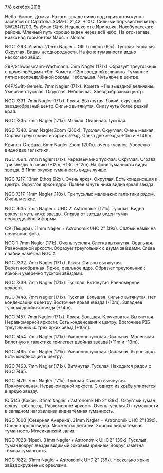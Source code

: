 7/8 октября 2018

Небо тёмное. Дымка. На юго-западе низко над горизонтом купол засветки от Саратова. SQM-L: 21,42. +10 С. Сильный порывистый ветер. SW254/1200, SynScan EQ-6. Недалеко от с.Ириновка, Новобурасского района. Млечный путь хорошо виден через всё небо. На юго-западе низко над горизонтом Марс. + Alomar.

NGC 7293. Улитка. 20mm Nagler + OIII Lumicon (60x). Тусклая. Большая. Округлая. Видны неоднородности. На фоне туманности видно несколько звёзд.

29P/Schwassmann-Wachmann. 7mm Nagler (171x). Образует треугольник с двумя звёздами +9m. Комета ~12m звездной величины. Туманное пятно неопределённой формы. Небольшая. Чуть ярче в центре.

64P/Swift-Gehrels. 7mm Nagler (171x). Комета ~11m зыездной величины. Умеренно тусклая. Округлая. Небольшая. Звездообразный центр.

NGC 7331. 7mm Nagler (171x). Яркая. Вытянутая. Яркий, округлый звездообразный центр. Сильно вытянутая. Снизу чуть более резкий края.

NGC 7335. 7mm Nagler (171x). Мелкая. Овальная. Тусклая.

NGC 7340. 6mm Nagler Zoom (200x). Тусклая. Округлая. Очень мелкая. Справа треугольник из ярких звёзд. Слева две звезды +15m и +14.6m.

Квинтет Стефана. 6mm Nagler Zoom (200x). очень тусклое. Уверенно видно две галактики.

NGC 7094. 7mm Nagler (171x). Черезвычайно тусклая. Округлая. Справа три звезды в линию (+12m, +13m, +12m). На фоне туманности видна звезда. В 11mm окуляр туманность видна лучше.

NGC 7217. 13mm Ethos (92x). Очень яркая. Округлая. Есть конденсация к центру. Округлое яркое ядро. Правее м чуть ниже видна яркая звезда.

NGC 7317. 11mm Nagler (110x). Три тусклых маленьких галактики рядом. Очень мелкие.

NGC 7635. 7mm Nagler + UHC 2" Astronomik (171x). Тусклая. Видна вокруг и чуть ниже звезды. Справа от звезды виден туман неопределённой формы.

C9 (Пещера). 31mm Nagler + Astronomik UHC 2" (39x). Слабый намёк на поярчание фона.

NGC 1. 7mm Nagler (171x). Очень тусклая. Слегка вытянутая. Овальная. Равномерной яркости. Образует треугольник с двумя звёздами. Слева слабый намёк на NGC 2.

NGC 7332. 7mm Nagler (171x). Яркая. Сильно вытянутая. Веретенообразная. Яркое, овальное ядро. Образует треугольник с яркой и умеренно тусклой звёздами.

NGC 7339. 7mm Nagler (171x). Тусклая. Вытянутая. Равномерной яркости.

NGC 7448. 7mm Nagler (171x). Тусклая. Большая. Сильно вытянутая. Нет конденсации к центру. Восточнее яркая звёзда (+10m). Западнее тусклая двойная звезда (+14m).

NGC 7457. 7mm Nagler (171x). Яркая. Большая. Клочковатая. Вытянутая. Неравномерной яркости. Есть конденсация к центру. Восточнее РВБ треугольник из трёх ярких звёзд (+10m).

NGC 7454. 7mm Nagler (171x). Умеренно тусклая. Овальная. Маленькая. Вплотную к галактике прилегает двойная звезда (+11m и +13m).

NGC 7465. 7mm Nagler (171x). Умеренно тусклая. Овальная. Якрое ядро. Есть конденсация к центру.

NGC 7463. 7mm Nagler (171x). Вытянутая. Тусклая. Находится рядом с NGC 7465.

NGC 7479. 7mm Nagler (171x). Тусклая. Сильно вытянутая. Прямоугольная. Неравномерной яркости. С одного из краёв упирается в яркую звезду.

IC 5146 (Кокон). 31mm Nagler + Astronomik Hb 2" (39x). Округлый туман вокруг трёх звёзд. Равномерной яркости. Очень тусклая. От туманности в западном направлении видна тёмная туманность.

NGC 7000 (Северная Америка). 31mm Nagler + Astronomik UHC 2" (39x). Очень хорошо видна. Множество деталей. Хорошо видна тёмная туманность Мексиканский залив.

NGC 7023 (Ирис). 31mm Nagler + Astronomik UHC 2" (39x). Тусклый туман вокруг звёзды видимый боковым зрением. Вокруг заметна тёмная туманность.

NGC 7822. 31mm Nagler + Astronomik UHC 2" (39x). Несколько ярких звёзд окружённых ореолами.